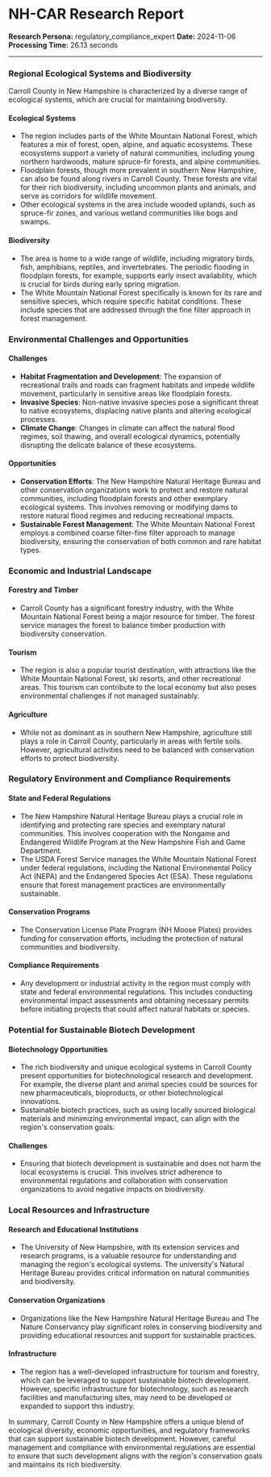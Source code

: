 # NH-CAR Research Report

**Research Persona:** regulatory_compliance_expert
**Date:** 2024-11-06
**Processing Time:** 26.13 seconds

---

### Regional Ecological Systems and Biodiversity

Carroll County in New Hampshire is characterized by a diverse range of ecological systems, which are crucial for maintaining biodiversity.

#### Ecological Systems
- The region includes parts of the White Mountain National Forest, which features a mix of forest, open, alpine, and aquatic ecosystems. These ecosystems support a variety of natural communities, including young northern hardwoods, mature spruce-fir forests, and alpine communities.
- Floodplain forests, though more prevalent in southern New Hampshire, can also be found along rivers in Carroll County. These forests are vital for their rich biodiversity, including uncommon plants and animals, and serve as corridors for wildlife movement.
- Other ecological systems in the area include wooded uplands, such as spruce-fir zones, and various wetland communities like bogs and swamps.

#### Biodiversity
- The area is home to a wide range of wildlife, including migratory birds, fish, amphibians, reptiles, and invertebrates. The periodic flooding in floodplain forests, for example, supports early insect availability, which is crucial for birds during early spring migration.
- The White Mountain National Forest specifically is known for its rare and sensitive species, which require specific habitat conditions. These include species that are addressed through the fine filter approach in forest management.

### Environmental Challenges and Opportunities

#### Challenges
- **Habitat Fragmentation and Development**: The expansion of recreational trails and roads can fragment habitats and impede wildlife movement, particularly in sensitive areas like floodplain forests.
- **Invasive Species**: Non-native invasive species pose a significant threat to native ecosystems, displacing native plants and altering ecological processes.
- **Climate Change**: Changes in climate can affect the natural flood regimes, soil thawing, and overall ecological dynamics, potentially disrupting the delicate balance of these ecosystems.

#### Opportunities
- **Conservation Efforts**: The New Hampshire Natural Heritage Bureau and other conservation organizations work to protect and restore natural communities, including floodplain forests and other exemplary ecological systems. This involves removing or modifying dams to restore natural flood regimes and reducing recreational impacts.
- **Sustainable Forest Management**: The White Mountain National Forest employs a combined coarse filter-fine filter approach to manage biodiversity, ensuring the conservation of both common and rare habitat types.

### Economic and Industrial Landscape

#### Forestry and Timber
- Carroll County has a significant forestry industry, with the White Mountain National Forest being a major resource for timber. The forest service manages the forest to balance timber production with biodiversity conservation.

#### Tourism
- The region is also a popular tourist destination, with attractions like the White Mountain National Forest, ski resorts, and other recreational areas. This tourism can contribute to the local economy but also poses environmental challenges if not managed sustainably.

#### Agriculture
- While not as dominant as in southern New Hampshire, agriculture still plays a role in Carroll County, particularly in areas with fertile soils. However, agricultural activities need to be balanced with conservation efforts to protect biodiversity.

### Regulatory Environment and Compliance Requirements

#### State and Federal Regulations
- The New Hampshire Natural Heritage Bureau plays a crucial role in identifying and protecting rare species and exemplary natural communities. This involves cooperation with the Nongame and Endangered Wildlife Program at the New Hampshire Fish and Game Department.
- The USDA Forest Service manages the White Mountain National Forest under federal regulations, including the National Environmental Policy Act (NEPA) and the Endangered Species Act (ESA). These regulations ensure that forest management practices are environmentally sustainable.

#### Conservation Programs
- The Conservation License Plate Program (NH Moose Plates) provides funding for conservation efforts, including the protection of natural communities and biodiversity.

#### Compliance Requirements
- Any development or industrial activity in the region must comply with state and federal environmental regulations. This includes conducting environmental impact assessments and obtaining necessary permits before initiating projects that could affect natural habitats or species.

### Potential for Sustainable Biotech Development

#### Biotechnology Opportunities
- The rich biodiversity and unique ecological systems in Carroll County present opportunities for biotechnological research and development. For example, the diverse plant and animal species could be sources for new pharmaceuticals, bioproducts, or other biotechnological innovations.
- Sustainable biotech practices, such as using locally sourced biological materials and minimizing environmental impact, can align with the region's conservation goals.

#### Challenges
- Ensuring that biotech development is sustainable and does not harm the local ecosystems is crucial. This involves strict adherence to environmental regulations and collaboration with conservation organizations to avoid negative impacts on biodiversity.

### Local Resources and Infrastructure

#### Research and Educational Institutions
- The University of New Hampshire, with its extension services and research programs, is a valuable resource for understanding and managing the region's ecological systems. The university's Natural Heritage Bureau provides critical information on natural communities and biodiversity.

#### Conservation Organizations
- Organizations like the New Hampshire Natural Heritage Bureau and The Nature Conservancy play significant roles in conserving biodiversity and providing educational resources and support for sustainable practices.

#### Infrastructure
- The region has a well-developed infrastructure for tourism and forestry, which can be leveraged to support sustainable biotech development. However, specific infrastructure for biotechnology, such as research facilities and manufacturing sites, may need to be developed or expanded to support this industry.

In summary, Carroll County in New Hampshire offers a unique blend of ecological diversity, economic opportunities, and regulatory frameworks that can support sustainable biotech development. However, careful management and compliance with environmental regulations are essential to ensure that such development aligns with the region's conservation goals and maintains its rich biodiversity.